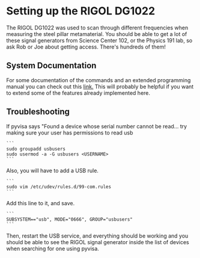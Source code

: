 # Setting up the RIGOL DG1022

The RIGOL DG1022 was used to scan through different frequencies when measuring
the steel pillar metamaterial.
You should be able to get a lot of these signal generators from Science Center
102, or the Physics 191 lab, so ask Rob or Joe about getting access.
There's hundreds of them!

## System Documentation

For some documentation of the commands and an extended programming manual
you can check out this [link.](http://int.rigol.com/File/UploadSpecific/20150909/DG1000%20Programming%20Guide.pdf)
This will probably be helpful if you want to extend some of the features
already implemented here.

## Troubleshooting

If pyvisa says "Found a device whose serial number cannot be read... try
making sure your user has permissions to read usb

    ```
    sudo groupadd usbusers
    sudo usermod -a -G usbusers <USERNAME>
    ```    

Also, you will have to add a USB rule.
    
    ```
    sudo vim /etc/udev/rules.d/99-com.rules
    ```

Add this line to it, and save.
    
    ```
    SUBSYSTEM=="usb", MODE="0666", GROUP="usbusers"
    ```

Then, restart the USB service, and everything should be working and you
should be able to see the RIGOL signal generator inside the list of devices
when searching for one using pyvisa.